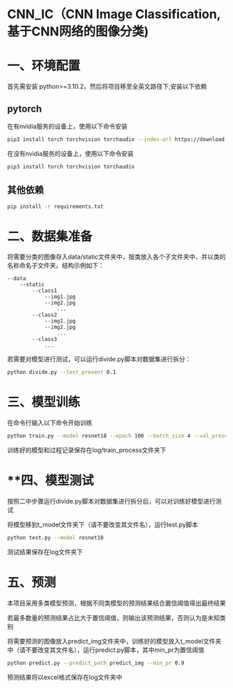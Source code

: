 # CNN_IC（CNN Image Classification,基于CNN网络的图像分类)



# 一、环境配置

首先需安装 python>=3.10.2，然后将项目移至全英文路径下,安装以下依赖

## pytorch

在有nvidia服务的设备上，使用以下命令安装

```bash
pip3 install torch torchvision torchaudio --index-url https://download.pytorch.org/whl/cu118
```

在没有nvidia服务的设备上，使用以下命令安装

```bash
pip3 install torch torchvision torchaudio
```

## 其他依赖

```bash
pip install -r requirements.txt
```



# 二、数据集准备

将需要分类的图像存入data/static文件夹中，按类放入各个子文件夹中，并以类的名称命名子文件夹。结构示例如下：

```
--data
    --static
        --class1
            --img1.jpg
            --img2.jpg
                ...
        --class2
            --img1.jpg
            --img2.jpg
                ...
        --class3
            ...
```

若需要对模型进行测试，可以运行divide.py脚本对数据集进行拆分：

```bash
python divide.py --test_present 0.1
```

# 三、模型训练

在命令行输入以下命令开始训练

```bash
python train.py --model resnet18 --epoch 100 --batch_size 4 --val_present 0.2 --lr 0.001 --step_size 1 --gamma 0.95
```

训练好的模型和过程记录保存在log/train_process文件夹下

# **四、模型测试

按照二中步骤运行divide.py脚本对数据集进行拆分后，可以对训练好模型进行测试

将模型移到t_model文件夹下（请不要改变其文件名），运行test.py脚本

```bash
python test.py --model resnet18
```

测试结果保存在log文件夹下



# 五、预测

本项目采用多类模型预测，根据不同类模型的预测结果结合置信阈值得出最终结果

若最多数量的预测结果占比大于置信阈值，则输出该预测结果，否则认为是未知类别

将需要预测的图像放入predict_img文件夹中，训练好的模型放入t_model文件夹中（请不要改变其文件名），运行predict.py脚本，其中min_pr为置信阈值

```bash
python predict.py --predict_path predict_img --min_pr 0.9
```

预测结果将以excel格式保存在log文件夹中

